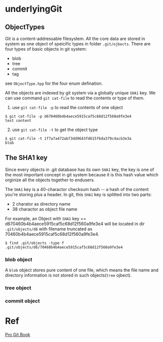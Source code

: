 # underlyingGit

## ObjectTypes
Git is a content-addressable filesystem. All the core data are 
stored in system as one object of speicific types in folder `.git/ojbects`.
There are four types of basic objects in git system: 
* blob
* tree
* commit
* tag

see `ObjectType.hpp` for the four enum defination.

All the objects are indexed by git system via a globally unique `SHA1` key. We can use command 
`git cat-file` to read the contents or type of them.

1. use `git cat-file -p` to read the contents of one object
```
$ git cat-file -p d670460b4b4aece5915caf5c68d12f560a9fe3e4
test content
```

2. use `git cat-file -t` to get the object type
```
$ git cat-file -t 1f7a7a472abf3dd9643fd615f6da379c4acb3e3a
blob
```

## The SHA1 key
Since every objects in .git database has its own `SHA1` key, the key is one of the most important
concept in git system because it is this hash value which orginize all the objects together to endusers.

The `SHA1` key is a 40-charactor checksum hash -- a hash of the content you're storing plus a header.
In git, this `SHA1` key is splitted into two parts:
+ 2 charator as directory name
+ 38 charactor as object file name

For example, an Object with `SHA1` key == d670460b4b4aece5915caf5c68d12f560a9fe3e4 will be 
located in dir `.git/objects/d6` with filename truncated as 70460b4b4aece5915caf5c68d12f560a9fe3e4.
```
$ find .git/objects -type f
.git/objects/d6/70460b4b4aece5915caf5c68d12f560a9fe3e4
```

### blob object
A `blob` object stores pure content of one file, which means the file name and directory information
is not stored in such objects(`tree` ojbect).

### tree object

### commit object

# Ref
[Pro Git Book](https://git-scm.com/book/en/v2/)